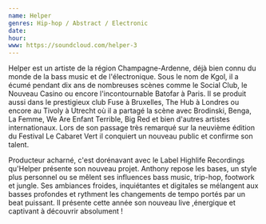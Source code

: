 ```yaml
---
name: Helper
genres: Hip-hop / Abstract / Electronic
date:
hour:
www: https://soundcloud.com/helper-3
---
```

Helper est un artiste de la région Champagne-Ardenne, déjà bien connu du monde de la bass music et de l'électronique. Sous le nom de Kgol, il a écumé pendant dix ans de nombreuses scènes comme le Social Club, le Nouveau Casino ou encore l'incontournable Batofar à Paris. Il se produit aussi dans le prestigieux club Fuse à Bruxelles, The Hub à Londres ou encore au Tivoly à Utrecht où il a partagé la scène avec Brodinski, Benga, La Femme, We Are Enfant Terrible, Big Red et bien d'autres artistes internationaux. Lors de son passage très remarqué sur la neuvième édition du Festival Le Cabaret Vert il conquiert un nouveau public et confirme son talent.

Producteur acharné, c'est dorénavant avec le Label Highlife Recordings qu'Helper présente son nouveau projet. Anthony repose les bases, un style plus personnel ou se mêlent ses influences bass music, trip-hop, footwork et jungle. Ses ambiances froides, inquiétantes et digitales se mélangent aux basses profondes et rythment les changements de tempo portés par un beat puissant. Il présente cette année son nouveau live ,énergique et captivant à découvrir absolument !
